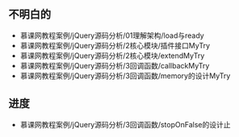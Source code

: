 ## 不明白的
- 慕课网教程案例/jQuery源码分析/01理解架构/load与ready
- 慕课网教程案例/jQuery源码分析/2核心模块/插件接口MyTry
- 慕课网教程案例/jQuery源码分析/2核心模块/extendMyTry
- 慕课网教程案例/jQuery源码分析/3回调函数/callbackMyTry
- 慕课网教程案例/jQuery源码分析/3回调函数/memory的设计MyTry

## 进度
- 慕课网教程案例/jQuery源码分析/3回调函数/stopOnFalse的设计止

